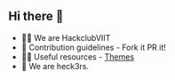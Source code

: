 ## Hi there 👋

  - 🙋‍♀️ We are HackclubVIIT
  - 🌈 Contribution guidelines - Fork it PR it!
  - 👩‍💻 Useful resources - [Themes](https://theme.hackclub.com/)
  - 🧙 We are heck3rs.
<!--

**Here are some ideas to get you started:**

🙋‍♀️ A short introduction - what is your organization all about?
🌈 Contribution guidelines - how can the community get involved?
👩‍💻 Useful resources - where can the community find your docs? Is there anything else the community should know?
🍿 Fun facts - what does your team eat for breakfast?
🧙 Remember, you can do mighty things with the power of [Markdown](https://docs.github.com/github/writing-on-github/getting-started-with-writing-and-formatting-on-github/basic-writing-and-formatting-syntax)
-->
